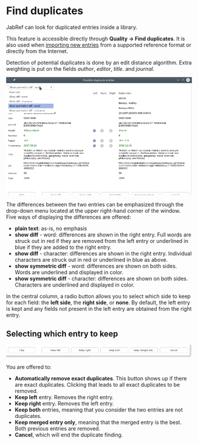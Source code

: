 # Find duplicates

JabRef can look for duplicated entries inside a library.

This feature is accessible directly through **Quality → Find duplicates**. It is also used when [importing new entries](../collect/import/importinspectiondialog.md) from a supported reference format or directly from the Internet.

Detection of potential duplicates is done by an edit distance algorithm. Extra weighting is put on the fields _author_, _editor_, _title._ and _journal_.

![Screenshot of the parallel display](../.gitbook/assets/findduplicateswindow-paralleldisplay.png)

The differences between the two entries can be emphasized through the drop-down menu located at the upper right-hand corner of the window. Five ways of displaying the differences are offered:

* **plain text**: as-is, no emphasis
* **show diff** - word: differences are shown in the right entry. Full words are struck out in red if they are removed from the left entry or underlined in blue if they are added to the right entry.
* **show diff** - character: differences are shown in the right entry. Individual characters are struck out in red or underlined in blue as above.
* **show symmetric diff** - word: differences are shown on both sides. Words are underlined and displayed in color.
* **show symmetric diff** - character: differences are shown on both sides.  Characters are underlined and displayed in color.

In the central column, a radio button allows you to select which side to keep for each field: the **left side**, the **right side**, or **none**. By default, the left entry is kept and any fields not present in the left entry are obtained from the right entry.

## Selecting which entry to keep

![Screenshot of the buttons to choose which entry to keep](../.gitbook/assets/findduplicateswindow-selecting.png)

You are offered to:

* **Automatically remove exact duplicates**. This button shows up if there are exact duplicates. Clicking that leads to all exact duplicates to be removed.
* **Keep left** entry. Removes the right entry.
* **Keep right** entry. Removes the left entry.
* **Keep both** entries, meaning that you consider the two entries are not duplicates.
* **Keep merged entry only**, meaning that the merged entry is the best. Both previous entries are removed.
* **Cancel**, which will end the duplicate finding.

